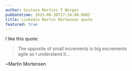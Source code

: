 ```yaml
---
author: Gustavo Martins T Borges
pubDatetime: 2023-08-30T17:34:00.000Z
title: Linkedin Martin Mortensen quote
featured: true
---
```


I like this quote:

> The opposite of small increments is big excrements\
> agile as I understand it...

~Martin Mortensen
